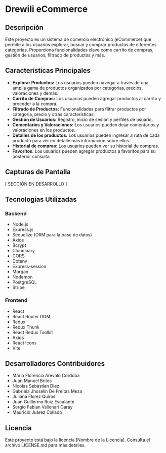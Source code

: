 # Drewili eCommerce

## Descripción

Este proyecto es un sistema de comercio electrónico (eCommerce) que permite a los usuarios explorar, buscar y comprar productos de diferentes categorías. Proporciona funcionalidades clave como carrito de compras, gestión de usuarios, filtrado de productos y más.

## Características Principales

- **Explorar Productos:** Los usuarios pueden navegar a través de una amplia gama de productos organizados por categorías, precios, valoraciones y demás.
- **Carrito de Compras:** Los usuarios pueden agregar productos al carrito y proceder a la compra.
- **Filtrado de Productos:** Funcionalidades para filtrar productos por categoría, precio y otras características.
- **Gestión de Usuarios:** Registro, inicio de sesión y perfiles de usuario.
- **Comentarios y Valoraciones:** Los usuarios pueden dejar comentarios y valoraciones en los productos.
- **Detalles de los productos:** Los usuarios pueden ingresar a ruta de cada producto para ver en detalle más informacion sobre ellos.
- **Historial de compras:** Los usuarios pueden ver su historial de compras.
- **Favoritos:** Los usuarios pueden agregar productos a favoritos para su posterior consulta.

## Capturas de Pantalla

[ SECCIÓN EN DESARROLLO ]

## Tecnologías Utilizadas

### Backend

- Node.js
- Express.js
- Sequelize (ORM para la base de datos)
- Axios
- Bcrypt
- Cloudinary
- CORS
- Dotenv
- Express-session
- Morgan
- Nodemon
- PostgreSQL
- Stripe

### Frontend

- React
- React Router DOM
- Redux
- Redux Thunk
- React Redux Toolkit
- Axios
- React Icons
- Vite

## Desarrolladores Contribuidores

- Maria Florencia Arevalo Cordoba
- Juan Manuel Britos
- Nicolas Sebastian Diez
- Gabriela Jhoselin De Freitas Meza
- Juliana Florez Quiros
- Juan Guillermo Ruiz Escalante
- Sergio Fabian Vallenari Garay
- Mauricio Juárez Collado

## Licencia

Este proyecto está bajo la licencia [Nombre de la Licencia]. Consulta el archivo LICENSE.md para más detalles.